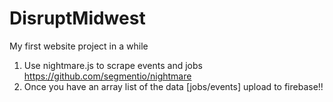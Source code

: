 # DisruptMidwest
My first website project in a while

1. Use nightmare.js to scrape events and jobs https://github.com/segmentio/nightmare
2. Once you have an array list of the data [jobs/events] upload to firebase!! 

